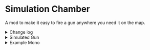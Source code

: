 # Simulation Chamber

A mod to make it easy to fire a gun anywhere you need it on the map.

<details>
<summary>Change log</summary>

### v 0.0.2
---
- Mod ID changed to correct format.
- Small Fixes, example made better.

### v 0.0.2
---
- Fixed issues with multiplayer.

### v0.0.0
---
- Initial Release

</details>

<details>
<summary>Simulated Gun</summary>

### SimulatedAttack()
```cs
bool SimulatedAttack(int playerID, Vector3 spawnPos, Vector3 shootAngle, float charge, float damageM, Transform followTransform = null, bool useTransformForward = false)
```
#### Description
Fires the `SimulatedGun`.

#### Parameters
 - *int* `playerID` the playerID of the player that is attacking.
 - *Vector3* `spawnPos` the spawnPosition of the attack.
 - *Vector3* `shootAngle` the angle of the attack.
 - *float* `charge` the charge of the attack. Only matters if `Gun::useCharge` is true and GunChargePatch is installed.
 - *float* `damageM` the damage multiplier of the attack.
 - *Transform* `followTransform` an optional transform to use for the attacks. Useful if the gun has bursts and you want it to move with an object while firing.
 - *bool* `useTransformForward` requires followTransform to be set. Optional parameter to use the `followTransform`'s forward vector for the firing angle.

#### Example Usage
```CSHARP
xGun.SimulatedAttack(this.player.playerID, new Vector3(obj.transform.position.x * -1f, obj.transform.position.y, 0), new Vector3(player.data.input.aimDirection.x * -1f, player.data.input.aimDirection.y, 0), 1f, 1);
```

### CopyGunStatsExceptActions()
```cs
void CopyGunStatsExceptActions(Gun copyFromGun)
```
#### Description
Copies the stats from a gun onto the simulated gun with the exception of actions.

#### Parameters
 - *Gun* `copyFromGun`

#### Example Usage
```CSHARP
yGun.CopyGunStatsExceptActions(this.gun);
```

### CopyShootProjectileAction()
```cs
void CopyShootProjectileAction(Gun copyFromGun)
```
#### Description
Copies the shootPojectileAction from a gun onto the simulated gun as a distinct stack of its delegates.

#### Parameters
 - *Gun* `copyFromGun`

#### Example Usage
```CSHARP
yGun.CopyShootProjectileAction(this.gun);
```

### CopyAttackAction()
```cs
void CopyAttackAction(Gun copyFromGun)
```
#### Description
Copies the attack action from a gun onto the simulated gun as a distinct stack of its delegates.

#### Parameters
 - *Gun* `copyFromGun`

#### Example Usage
```CSHARP
xGun.CopyAttackAction(this.gun);
```
</details>

<details>
<summary>Example Mono</summary>
A mono included in the library for the purposes of doing this.

```cs
/// <summary>
/// A mono for the purposes of explaining how the mod works.
/// </summary>
public class MirrorSimulation : MonoBehaviour
{
    Player player;
    Gun gun;

    // A list of guns created for this mono saved here.
    // Ideally you'll make a pool of guns for your mod to use.
    public SimulatedGun[] savedGuns = new SimulatedGun[2];

    public static GameObject _stopRecursionObj = null;

    public static GameObject StopRecursionObj
    {
        get
        {
            if (_stopRecursionObj == null)
            {
                _stopRecursionObj = new GameObject("A_StopRecursion", typeof(StopRecursion));
                DontDestroyOnLoad(_stopRecursionObj);
            }
            return _stopRecursionObj;
        }
    }

    public static ObjectsToSpawn[] StopRecursionSpawn
    {
        get
        {
            return new ObjectsToSpawn[] { new ObjectsToSpawn() { AddToProjectile = StopRecursionObj } };
        }
    }

    public void Start()
    {
        // Get Player
        this.player = this.GetComponentInParent<Player>();
        // Get Gun
        this.gun = this.player.data.weaponHandler.gun;
        // Hook up our action.
        this.gun.ShootPojectileAction += this.OnShootProjectileAction;

        // Checks to see if we have a saved gun already, if not, we make one.
        if (savedGuns[0] == null)
        {
            // We spawn a new object since this allows us manipulate the gun object's position without messing with the player's gameobjest.
            savedGuns[0] = new GameObject("X-Gun").AddComponent<SimulatedGun>();
        }

        // Checks to see if we have a second saved gun already, if not, we make one.
        if (savedGuns[1] == null)
        {
            savedGuns[1] = new GameObject("Y-Gun").AddComponent<SimulatedGun>();
        }
    }

    public void OnShootProjectileAction(GameObject obj)
    {
        // If the bullet has the StopRecursion component in it somewhere, we don't want to trigger.
        if (obj.GetComponentsInChildren<StopRecursion>().Length > 0)
        {
            return;
        }

        /*************************************************************************
        **************************************************************************
        *** Here's where we sync our guns so that people see the same effect when
        *** the guns are shot.
        **************************************************************************
        *************************************************************************/

        // We get our first gun that we made earlier
        // We're going to be using this as our gun for mirroring across the y-axis
        SimulatedGun xGun = savedGuns[0];  
            
        // We copy over our gun stats, including actions, so that it's pretty much a copy of our gun.
        // Note, the methods for copying actions actually create separate instances of those actions
        xGun.CopyGunStatsExceptActions(this.gun);
        xGun.CopyAttackAction(this.gun);
        xGun.CopyShootProjectileAction(this.gun);

        // Since we created a separate instance of our shootprojectile action, we can safely remove this action
        // to avoid our simulated gun from triggering it as well.
        //
        // If we had simply done `xGun.ShootPojectileAction = this.gun.ShootPojectileAction;` this would have also
        // removed the action from `this.gun.ShootPojectileAction`.
        xGun.ShootPojectileAction -= this.OnShootProjectileAction;

        // We only want to fire 1 bullet per bullet, since we're mirroring our attacks.
        xGun.numberOfProjectiles = 1;
        xGun.bursts = 0;
        xGun.spread = 0f;
        xGun.evenSpread = 0f;
        xGun.objectsToSpawn = xGun.objectsToSpawn.Concat(StopRecursionSpawn).ToArray();

        // Our second gun is used to mirror about the y-axis
        // We use this gun since we want to have different values on our y than our x.
        SimulatedGun yGun = savedGuns[1];

        // Copy actions like before
        yGun.CopyGunStatsExceptActions(this.gun);
        yGun.CopyAttackAction(this.gun);
        yGun.CopyShootProjectileAction(this.gun);
        yGun.ShootPojectileAction -= this.OnShootProjectileAction;

        // We invert gravity this time though, so it looks like our bullets are mirroring each other
        yGun.numberOfProjectiles = 1;
        yGun.bursts = 0;
        yGun.spread = 0f;
        yGun.evenSpread = 0f;
        yGun.gravity *= -1f;
        yGun.objectsToSpawn = yGun.objectsToSpawn.Concat(StopRecursionSpawn).ToArray();

        /*************************************************************************
        **************************************************************************
        *** We check to see if the player who's shooting is that player, otherwise
        *** we'll end up firing a simulation gun for each player in the game.
        **************************************************************************
        *************************************************************************/
        if (!(player.data.view.IsMine || PhotonNetwork.OfflineMode))
        {
            return;
        }

        // Fires our gun that's mirrored across the y-axis, so we invert our x position and shoot angle.
        xGun.SimulatedAttack(this.player.playerID, new Vector3(obj.transform.position.x * -1f, obj.transform.position.y, 0), new Vector3(player.data.input.aimDirection.x * -1f, player.data.input.aimDirection.y, 0), 1f, 1);
        // Fires our gun that's mirrored across the x axis, inverting our y position and shoot angle.
        yGun.SimulatedAttack(this.player.playerID, new Vector3(obj.transform.position.x, obj.transform.position.y * -1f, 0), new Vector3(player.data.input.aimDirection.x, player.data.input.aimDirection.y * -1f, 0), 1f, 1);
        // Fires our gun that's mirrored across the x-axis, inverting our x and y position and shoot angle.
        yGun.SimulatedAttack(this.player.playerID, new Vector3(obj.transform.position.x * -1f, obj.transform.position.y * -1f, 0), new Vector3(player.data.input.aimDirection.x * -1f, player.data.input.aimDirection.y * -1f, 0), 1f, 1);
    }

    public void OnDestroy()
    {
        // Remove our action when the mono is removed
        gun.ShootPojectileAction -= OnShootProjectileAction;

        UnityEngine.GameObject.Destroy(savedGuns[0]);
        UnityEngine.GameObject.Destroy(savedGuns[1]);
    }
}
```
</details>